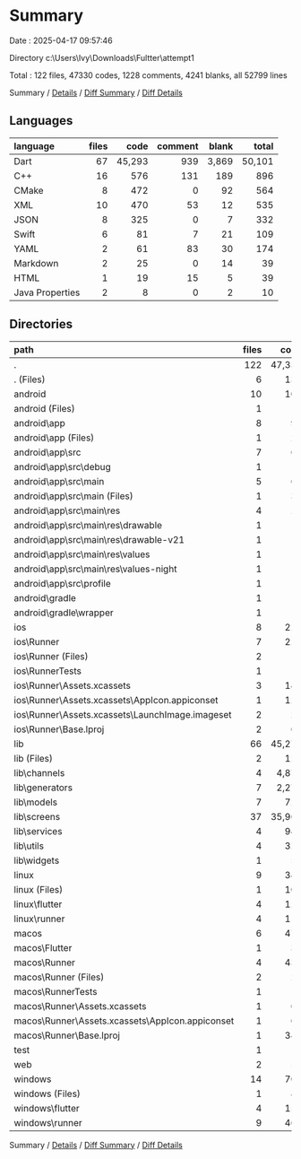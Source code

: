 # Summary

Date : 2025-04-17 09:57:46

Directory c:\\Users\\Ivy\\Downloads\\Fultter\\attempt1

Total : 122 files,  47330 codes, 1228 comments, 4241 blanks, all 52799 lines

Summary / [Details](details.md) / [Diff Summary](diff.md) / [Diff Details](diff-details.md)

## Languages
| language | files | code | comment | blank | total |
| :--- | ---: | ---: | ---: | ---: | ---: |
| Dart | 67 | 45,293 | 939 | 3,869 | 50,101 |
| C++ | 16 | 576 | 131 | 189 | 896 |
| CMake | 8 | 472 | 0 | 92 | 564 |
| XML | 10 | 470 | 53 | 12 | 535 |
| JSON | 8 | 325 | 0 | 7 | 332 |
| Swift | 6 | 81 | 7 | 21 | 109 |
| YAML | 2 | 61 | 83 | 30 | 174 |
| Markdown | 2 | 25 | 0 | 14 | 39 |
| HTML | 1 | 19 | 15 | 5 | 39 |
| Java Properties | 2 | 8 | 0 | 2 | 10 |

## Directories
| path | files | code | comment | blank | total |
| :--- | ---: | ---: | ---: | ---: | ---: |
| . | 122 | 47,330 | 1,228 | 4,241 | 52,799 |
| . (Files) | 6 | 131 | 83 | 45 | 259 |
| android | 10 | 103 | 51 | 11 | 165 |
| android (Files) | 1 | 3 | 0 | 1 | 4 |
| android\\app | 8 | 95 | 51 | 9 | 155 |
| android\\app (Files) | 1 | 29 | 0 | 0 | 29 |
| android\\app\\src | 7 | 66 | 51 | 9 | 126 |
| android\\app\\src\\debug | 1 | 3 | 4 | 1 | 8 |
| android\\app\\src\\main | 5 | 60 | 43 | 7 | 110 |
| android\\app\\src\\main (Files) | 1 | 34 | 11 | 1 | 46 |
| android\\app\\src\\main\\res | 4 | 26 | 32 | 6 | 64 |
| android\\app\\src\\main\\res\\drawable | 1 | 4 | 7 | 2 | 13 |
| android\\app\\src\\main\\res\\drawable-v21 | 1 | 4 | 7 | 2 | 13 |
| android\\app\\src\\main\\res\\values | 1 | 9 | 9 | 1 | 19 |
| android\\app\\src\\main\\res\\values-night | 1 | 9 | 9 | 1 | 19 |
| android\\app\\src\\profile | 1 | 3 | 4 | 1 | 8 |
| android\\gradle | 1 | 5 | 0 | 1 | 6 |
| android\\gradle\\wrapper | 1 | 5 | 0 | 1 | 6 |
| ios | 8 | 229 | 4 | 13 | 246 |
| ios\\Runner | 7 | 222 | 2 | 9 | 233 |
| ios\\Runner (Files) | 2 | 13 | 0 | 3 | 16 |
| ios\\RunnerTests | 1 | 7 | 2 | 4 | 13 |
| ios\\Runner\\Assets.xcassets | 3 | 148 | 0 | 4 | 152 |
| ios\\Runner\\Assets.xcassets\\AppIcon.appiconset | 1 | 122 | 0 | 1 | 123 |
| ios\\Runner\\Assets.xcassets\\LaunchImage.imageset | 2 | 26 | 0 | 3 | 29 |
| ios\\Runner\\Base.lproj | 2 | 61 | 2 | 2 | 65 |
| lib | 66 | 45,279 | 929 | 3,862 | 50,070 |
| lib (Files) | 2 | 127 | 12 | 16 | 155 |
| lib\\channels | 4 | 4,875 | 0 | 261 | 5,136 |
| lib\\generators | 7 | 2,275 | 0 | 377 | 2,652 |
| lib\\models | 7 | 721 | 0 | 79 | 800 |
| lib\\screens | 37 | 35,964 | 917 | 2,879 | 39,760 |
| lib\\services | 4 | 942 | 0 | 186 | 1,128 |
| lib\\utils | 4 | 325 | 0 | 60 | 385 |
| lib\\widgets | 1 | 50 | 0 | 4 | 54 |
| linux | 9 | 340 | 37 | 92 | 469 |
| linux (Files) | 1 | 104 | 0 | 25 | 129 |
| linux\\flutter | 4 | 120 | 9 | 27 | 156 |
| linux\\runner | 4 | 116 | 28 | 40 | 184 |
| macos | 6 | 473 | 5 | 17 | 495 |
| macos\\Flutter | 1 | 32 | 3 | 4 | 39 |
| macos\\Runner | 4 | 434 | 0 | 9 | 443 |
| macos\\Runner (Files) | 2 | 23 | 0 | 7 | 30 |
| macos\\RunnerTests | 1 | 7 | 2 | 4 | 13 |
| macos\\Runner\\Assets.xcassets | 1 | 68 | 0 | 1 | 69 |
| macos\\Runner\\Assets.xcassets\\AppIcon.appiconset | 1 | 68 | 0 | 1 | 69 |
| macos\\Runner\\Base.lproj | 1 | 343 | 0 | 1 | 344 |
| test | 1 | 14 | 10 | 7 | 31 |
| web | 2 | 54 | 15 | 6 | 75 |
| windows | 14 | 707 | 94 | 188 | 989 |
| windows (Files) | 1 | 89 | 0 | 20 | 109 |
| windows\\flutter | 4 | 156 | 9 | 29 | 194 |
| windows\\runner | 9 | 462 | 85 | 139 | 686 |

Summary / [Details](details.md) / [Diff Summary](diff.md) / [Diff Details](diff-details.md)